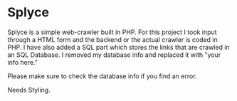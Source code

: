 # Splyce


Splyce is a simple web-crawler built in PHP. For this project I took input through a HTML form and the backend or the actual crawler is coded in PHP. I have also added a SQL part which stores the links that are crawled in an SQL Database. I removed my database info and replaced it with "your info here."

Please make sure to check the database info if you find an error. 

Needs Styling.
